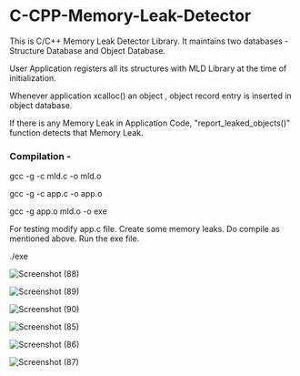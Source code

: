 # C-CPP-Memory-Leak-Detector

This is C/C++ Memory Leak Detector Library. It maintains two databases - Structure Database and Object Database.

User Application registers all its structures with MLD Library at the time of initialization.

Whenever application xcalloc() an object , object record entry is inserted in object database.

If there is any Memory Leak in Application Code,  "report_leaked_objects()" function detects that Memory Leak.

### Compilation - 

gcc -g -c mld.c -o mld.o

gcc -g -c app.c -o app.o

gcc -g app.o mld.o -o exe

For testing modify app.c file. Create some memory leaks. Do compile as mentioned above. Run the exe file.

./exe

![Screenshot (88)](https://user-images.githubusercontent.com/47227715/129093013-b998f506-de19-4222-96c8-be81e13d8393.png)

![Screenshot (89)](https://user-images.githubusercontent.com/47227715/129093018-2a518fb5-12d9-46de-b935-29afc8994097.png)

![Screenshot (90)](https://user-images.githubusercontent.com/47227715/129093029-ed8917fe-3642-4e11-9df0-106c4a1d6c40.png)

![Screenshot (85)](https://user-images.githubusercontent.com/47227715/129093080-47215fdc-713e-412d-890c-7f934dff7552.png)

![Screenshot (86)](https://user-images.githubusercontent.com/47227715/129093085-067dff81-4048-4e46-81f9-991e245f791b.png)

![Screenshot (87)](https://user-images.githubusercontent.com/47227715/129093149-3dfbb894-54a9-43cd-ab89-cad9d0dd60c9.png)
